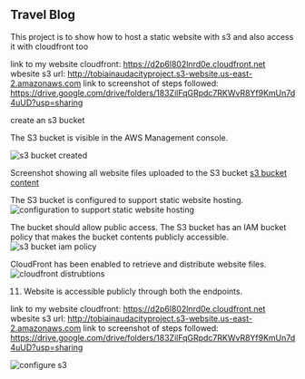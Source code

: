 ## Travel Blog 

This project is to show how to host a static website with s3 and also access it with cloudfront too 

link to my website cloudfront: https://d2p6l802lnrd0e.cloudfront.net
wbesite s3 url: http://tobiainaudacityproject.s3-website.us-east-2.amazonaws.com
link to screenshot of steps followed: https://drive.google.com/drive/folders/183ZilFqGRpdc7RKWvR8Yf9KmUn7d4uUD?usp=sharing

 create an s3 bucket

The S3 bucket is visible in the AWS Management console.

![s3 bucket created](https://user-images.githubusercontent.com/54315781/168576220-42ccca06-1b9a-4315-af41-ca10d331c1d0.jpg)

Screenshot showing all website files uploaded to the S3 bucket 
[s3 bucket content](https://user-images.githubusercontent.com/54315781/168576225-3e28bebf-10b5-4053-8c0f-d65a843d9d68.jpg)

The S3 bucket is configured to support static website hosting.
![configuration to support static website hosting](https://user-images.githubusercontent.com/54315781/169029661-16677e1a-f5cf-4484-a206-25bb5f50e986.jpg)

The bucket should allow public access. The S3 bucket has an IAM bucket policy that makes the bucket contents publicly accessible.
 ![s3 bucket iam policy](https://user-images.githubusercontent.com/54315781/168576241-407bc1bf-9bfe-4530-9e25-aa1f7377fd74.jpg)
 
CloudFront has been enabled to retrieve and distribute website files.
![cloudfront distrubtions](https://user-images.githubusercontent.com/54315781/168576253-d27aab2e-543e-484e-861e-3fd5956f6d47.jpg)

11) Website is accessible publicly through both the endpoints.

link to my website cloudfront: https://d2p6l802lnrd0e.cloudfront.net
wbesite s3 url: http://tobiainaudacityproject.s3-website.us-east-2.amazonaws.com
link to screenshot of steps followed: https://drive.google.com/drive/folders/183ZilFqGRpdc7RKWvR8Yf9KmUn7d4uUD?usp=sharing



![configure s3](https://user-images.githubusercontent.com/54315781/168576230-2f76bda6-61f0-426f-b2ad-80f59dc549bf.jpg)




